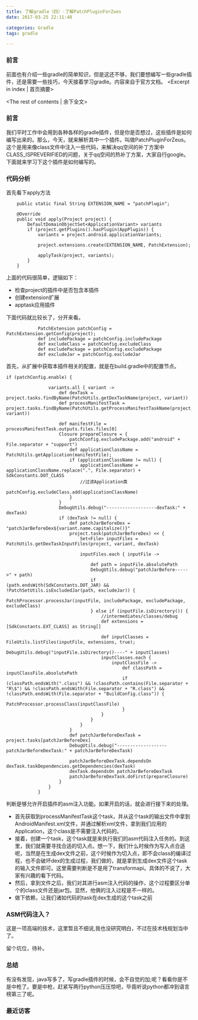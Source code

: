 ```yaml
---
title: 了解gradle（四）-了解PatchPluginForZues
date: 2017-03-25 22:11:48

categories: Gradle
tags: gradle

---
```


### 前言

前面也有介绍一些gradle的简单知识，但是这还不够，我们要想编写一些gradle插件，还是需要一些技巧，今天接着学习gradle。内容来自于官方文档。
<Excerpt in index | 首页摘要>



<!-- more -->
<The rest of contents | 余下全文>
### 前言

我们平时工作中会用到各种各样的gradle插件，但是你是否想过，这些插件是如何编写出来的。那么，今天，就来解析其中一个插件。叫做PatchPluginForZeus。这个是用来像class文件中注入一些代码，来解决qq空间的补丁方案中CLASS_ISPREVERIFIED的问题，关于qq空间的热补丁方案，大家自行google。下面就来学习下这个插件是如何编写的。

### 代码分析

首先看下apply方法

```
    public static final String EXTENSION_NAME = "patchPlugin";

    @Override
    public void apply(Project project) {
        DefaultDomainObjectSet<ApplicationVariant> variants
        if (project.getPlugins().hasPlugin(AppPlugin)) {
            variants = project.android.applicationVariants;

            project.extensions.create(EXTENSION_NAME, PatchExtension);

            applyTask(project, variants);
        }
    }
```

上面的代码很简单，逻辑如下：

* 检查project的插件中是否包含本插件
* 创建extension扩展
* apptask应用插件

下面代码就比较长了，分开来看。

```
            PatchExtension patchConfig = PatchExtension.getConfig(project);
            def includePackage = patchConfig.includePackage
            def excludeClass = patchConfig.excludeClass
            def excludePackage = patchConfig.excludePackage
            def excludeJar = patchConfig.excludeJar
```

首先，从扩展中获取本插件相关的配置，就是在build.gradle中的配置节点。

```
if (patchConfig.enable) {

                variants.all { variant ->
                    def dexTask = project.tasks.findByName(PatchUtils.getDexTaskName(project, variant))
                    def processManifestTask = project.tasks.findByName(PatchUtils.getProcessManifestTaskName(project, variant))

                    def manifestFile = processManifestTask.outputs.files.files[0]
                    Closure prepareClosure = {
                        patchConfig.excludePackage.add("android" + File.separator + "support")
                        def applicationClassName = PatchUtils.getApplication(manifestFile);
                        if (applicationClassName != null) {
                            applicationClassName = applicationClassName.replace(".", File.separator) + SdkConstants.DOT_CLASS
                            //过滤Application类
                            patchConfig.excludeClass.add(applicationClassName)
                        }
                    }
                    DebugUtils.debug("-------------------dexTask:" + dexTask)
                    if (dexTask != null) {
                        def patchJarBeforeDex = "patchJarBeforeDex${variant.name.capitalize()}"
                        project.task(patchJarBeforeDex) << {
                            Set<File> inputFiles = PatchUtils.getDexTaskInputFiles(project, variant, dexTask)

                            inputFiles.each { inputFile ->

                                def path = inputFile.absolutePath
                                DebugUtils.debug("patchJarBefore----->" + path)
                                if (path.endsWith(SdkConstants.DOT_JAR) && !PatchSetUtils.isExcludedJar(path, excludeJar)) {
                                    PatchProcessor.processJar(inputFile, includePackage, excludePackage, excludeClass)
                                } else if (inputFile.isDirectory()) {
                                    //intermediates/classes/debug
                                    def extensions = [SdkConstants.EXT_CLASS] as String[]

                                    def inputClasses = FileUtils.listFiles(inputFile, extensions, true);
                                    DebugUtils.debug("inputFile.isDirectory()----" + inputClasses)
                                    inputClasses.each {
                                        inputClassFile ->
                                            def classPath = inputClassFile.absolutePath
                                            if (classPath.endsWith(".class") && !classPath.contains(File.separator + "R\$") && !classPath.endsWith(File.separator + "R.class") && !classPath.endsWith(File.separator + "BuildConfig.class")) {
                                                PatchProcessor.processClass(inputClassFile)
                                            }
                                    }
                                }
                            }
                        }
                        def patchJarBeforeDexTask = project.tasks[patchJarBeforeDex]
                        DebugUtils.debug("-------------------patchJarBeforeDexTask:" + patchJarBeforeDexTask)

                        patchJarBeforeDexTask.dependsOn dexTask.taskDependencies.getDependencies(dexTask)
                        dexTask.dependsOn patchJarBeforeDexTask
                        patchJarBeforeDexTask.doFirst(prepareClosure)
                    }
                }
            }
```

判断是够允许开启插件的asm注入功能。如果开启的话，就会进行接下来的处理。

* 首先获取到processManifestTask这个task，并从这个task的输出文件中拿到AndroidManifest.xml文件，并通过解析xml文件，拿到我们应用的Application，这个class是不需要注入代码的。
* 接着，创建一个task，这个task就是来执行我们的asm代码注入任务的。到这里，我们就需要寻找合适的切入点。想一下，我们什么时候作为写入点合适呢，当然是在生成dex文件之前，这个时候作为切入点，即不会class的编译过程，也不会破坏dex的生成过程，我们做的，就是拿到生成dex文件这个task的输入文件即可。这里需要判断是不是用了transformapi。具体的不说了，大家有兴趣的看下代码。
* 然后，拿到文件之后，我们对其进行asm注入代码的操作，这个过程要区分单个的class文件还是jar包。显然，他俩的注入过程是不一样的。
* 做下依赖，让我们诸如代码的task在dex生成的这个task之前

### ASM代码注入？

这是一项高端的技术，这里暂且不细说,我也没研究明白，不过在技术栈规划当中了。

留个坑位，待补。

### 总结

有没有发现，java写多了，写gradle插件的时候，会不自觉的加;呢？看看你是不是中枪了。要是中枪，赶紧写两行python压压惊吧，毕竟听说python都冲到语言榜第三了呢。





### 最近访客
<ul class="ds-recent-visitors" data-num-items="46" data-avatar-size="40"></ul>



